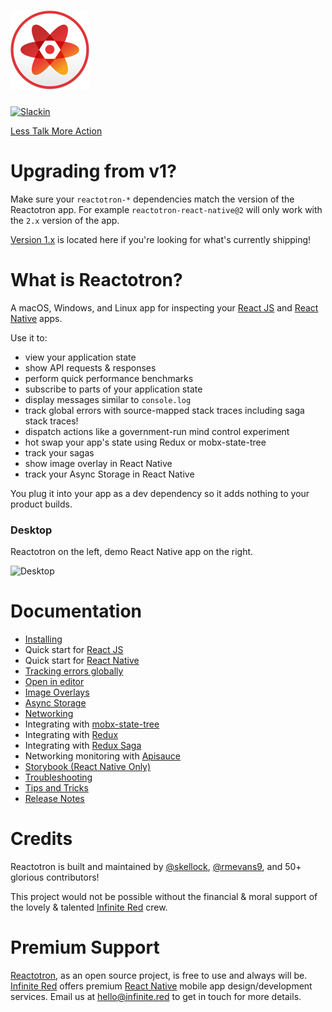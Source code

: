 # ![](./docs/images/readme/Reactotron-128.png)

[![Slackin](https://infiniteredcommunity.herokuapp.com/badge.svg)](https://infiniteredcommunity.herokuapp.com/)

[Less Talk More Action](./docs/installing.md)

# Upgrading from v1?

Make sure your `reactotron-*` dependencies match the version of the Reactotron app.  For example `reactotron-react-native@2` will
only work with the `2.x` version of the app.


[Version 1.x](https://github.com/infinitered/reactotron/tree/v1.x) is located here if you're looking for what's currently shipping!

# What is Reactotron?

A macOS, Windows, and Linux app for inspecting your [React JS](https://facebook.github.io/react/) and [React Native](https://facebook.github.io/react-native/) apps.

Use it to:

* view your application state
* show API requests & responses
* perform quick performance benchmarks
* subscribe to parts of your application state
* display messages similar to `console.log`
* track global errors with source-mapped stack traces including saga stack traces!
* dispatch actions like a government-run mind control experiment
* hot swap your app's state using Redux or mobx-state-tree
* track your sagas
* show image overlay in React Native
* track your Async Storage in React Native

You plug it into your app as a dev dependency so it adds nothing to your product builds.

### Desktop

Reactotron on the left, demo React Native app on the right.

![Desktop](./docs/images/readme/reactotron-demo-app.gif)

# Documentation

* [Installing](./docs/installing.md)
* Quick start for [React JS](./docs/quick-start-react-js.md)
* Quick start for [React Native](./docs/quick-start-react-native.md)
* [Tracking errors globally](./docs/plugin-track-global-errors.md)
* [Open in editor](./docs/plugin-open-in-editor.md)
* [Image Overlays](./docs/plugin-overlay.md)
* [Async Storage](./docs/plugin-async-storage.md)
* [Networking](./docs/plugin-networking.md)
* Integrating with [mobx-state-tree](./docs/plugin-mst.md)
* Integrating with [Redux](./docs/plugin-redux.md)
* Integrating with [Redux Saga](./docs/plugin-redux-saga.md)
* Networking monitoring with [Apisauce](./docs/plugin-apisauce.md)
* [Storybook (React Native Only)](./docs/plugin-storybook.md)
* [Troubleshooting](./docs/troubleshooting.md)
* [Tips and Tricks](./docs/tips.md)
* [Release Notes](https://github.com/reactotron/reactotron/releases)


# Credits

Reactotron is built and maintained by [@skellock](https://github.com/skellock), [@rmevans9](https://github.com/rmevans9), and 50+ glorious contributors!

This project would not be possible without the financial & moral support of the lovely & talented [Infinite Red](https://infinite.red) crew.


# Premium Support

[Reactotron](https://infinite.red/reactotron), as an open source project, is free to use and always will be. [Infinite Red](https://infinite.red/) offers premium [React Native](https://infinite.red/react-native) mobile app design/development services. Email us at [hello@infinite.red](mailto:hello@infinite.red) to get in touch for more details.
